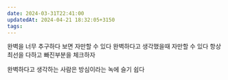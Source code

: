 ```yaml
---
date: 2024-03-31T22:41:00
updatedAt: 2024-04-21 18:32:05+3150
tags: 
---
```

완벽을 너무 추구하다 보면 자만할 수 있다
완벽하다고 생각했을때 자만할 수 있다
항상 최선을 다하고 빠진부분을 체크하자

완벽하다고 생각하는 사람은 방심이라는 녹에 슬기 쉽다